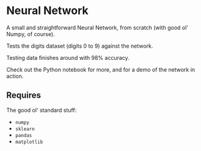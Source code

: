 # Neural Network

A small and straightforward Neural Network, from scratch (with good ol' Numpy, of course).

Tests the digits dataset (digits 0 to 9) against the network.

Testing data finishes around with 98% accuracy. 

Check out the Python notebook for more, and for a demo of the network in action.

## Requires

The good ol' standard stuff:

- `numpy`
- `sklearn`
- `pandas`
- `matplotlib`
